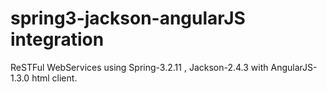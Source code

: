 spring3-jackson-angularJS integration
================

ReSTFul WebServices using  Spring-3.2.11 , Jackson-2.4.3  with AngularJS-1.3.0 html client.
